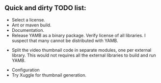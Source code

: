 ## Quick and dirty TODO list:
* Select a license.
* Ant or maven build. 
* Documentation.
* Release YAMB as a binary package. Verify license of all libraries. I suspect that many cannot be distributed with YAMB. 
- Split the video thumbnail code in separate modules, one per external library. This would not requires all the external libraries to build and run YAMB. 
* Configuration
* Try Xuggle for thumbnail generation.